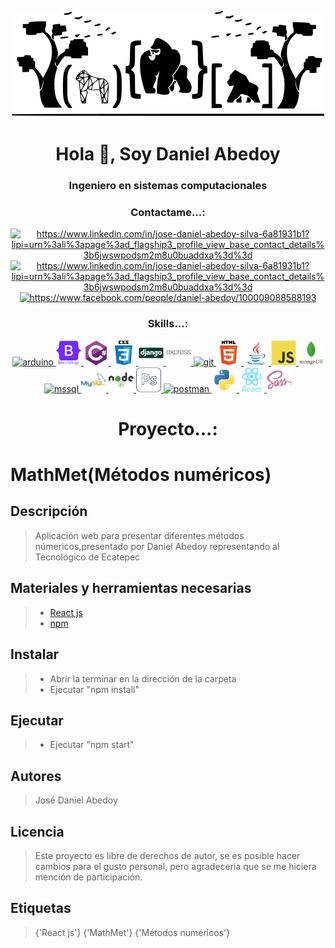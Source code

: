 <p align="center">
<img src="https://github.com/DanielAbedoy/daniel-abedoy-portafolio/blob/gh-pages/media/logo-figuras-500-170px.png?raw=true"
class="img-logo"
/>
</p>


<h1 align="center">Hola 👋, Soy Daniel Abedoy</h1>
<h3 align="center">Ingeniero en sistemas computacionales</h3>

<h3 align="center">Contactame...:</h3>
<p align="center">
<a href="https://github.com/DanielAbedoy" target="_blank"><img align="" src="https://cdn.jsdelivr.net/npm/simple-icons@3.0.1/icons/github.svg" alt="https://www.linkedin.com/in/jose-daniel-abedoy-silva-6a81931b1?lipi=urn%3ali%3apage%3ad_flagship3_profile_view_base_contact_details%3b6jwswpodsm2m8u0buaddxa%3d%3d" height="30" width="40" /></a><a href="https://linkedin.com/in/https://www.linkedin.com/in/jose-daniel-abedoy-silva-6a81931b1?lipi=urn%3ali%3apage%3ad_flagship3_profile_view_base_contact_details%3b6jwswpodsm2m8u0buaddxa%3d%3d" target="_blank"><img align="" src="https://cdn.jsdelivr.net/npm/simple-icons@3.0.1/icons/linkedin.svg" alt="https://www.linkedin.com/in/jose-daniel-abedoy-silva-6a81931b1?lipi=urn%3ali%3apage%3ad_flagship3_profile_view_base_contact_details%3b6jwswpodsm2m8u0buaddxa%3d%3d" height="30" width="40" /></a><a href="https://fb.com/https://www.facebook.com/people/daniel-abedoy/100009088588193" target="_blank"><img align="" src="https://cdn.jsdelivr.net/npm/simple-icons@3.0.1/icons/facebook.svg" alt="https://www.facebook.com/people/daniel-abedoy/100009088588193" height="30" width="40" /></a>

<h3 align="center">Skills...:</h3>
<p align="center"> <a href="https://www.arduino.cc/" target="_blank"> <img src="https://cdn.worldvectorlogo.com/logos/arduino-1.svg" alt="arduino" width="40" height="40"/> </a> <a href="https://getbootstrap.com" target="_blank"> <img src="https://raw.githubusercontent.com/devicons/devicon/master/icons/bootstrap/bootstrap-plain-wordmark.svg" alt="bootstrap" width="40" height="40"/> </a> <a href="https://www.w3schools.com/cs/" target="_blank"> <img src="https://raw.githubusercontent.com/devicons/devicon/master/icons/csharp/csharp-original.svg" alt="csharp" width="40" height="40"/> </a> <a href="https://www.w3schools.com/css/" target="_blank"> <img src="https://raw.githubusercontent.com/devicons/devicon/master/icons/css3/css3-original-wordmark.svg" alt="css3" width="40" height="40"/> </a> <a href="https://www.djangoproject.com/" target="_blank"> <img src="https://raw.githubusercontent.com/devicons/devicon/master/icons/django/django-original.svg" alt="django" width="40" height="40"/> </a> <a href="https://expressjs.com" target="_blank"> <img src="https://raw.githubusercontent.com/devicons/devicon/master/icons/express/express-original-wordmark.svg" alt="express" width="40" height="40"/> </a> <a href="https://git-scm.com/" target="_blank"> <img src="https://www.vectorlogo.zone/logos/git-scm/git-scm-icon.svg" alt="git" width="40" height="40"/> </a> <a href="https://www.w3.org/html/" target="_blank"> <img src="https://raw.githubusercontent.com/devicons/devicon/master/icons/html5/html5-original-wordmark.svg" alt="html5" width="40" height="40"/> </a> <a href="https://www.java.com" target="_blank"> <img src="https://raw.githubusercontent.com/devicons/devicon/master/icons/java/java-original.svg" alt="java" width="40" height="40"/> </a> <a href="https://developer.mozilla.org/en-US/docs/Web/JavaScript" target="_blank"> <img src="https://raw.githubusercontent.com/devicons/devicon/master/icons/javascript/javascript-original.svg" alt="javascript" width="40" height="40"/> </a> <a href="https://www.mongodb.com/" target="_blank"> <img src="https://raw.githubusercontent.com/devicons/devicon/master/icons/mongodb/mongodb-original-wordmark.svg" alt="mongodb" width="40" height="40"/> </a> <a href="https://www.microsoft.com/en-us/sql-server" target="_blank"> <img src="https://cdn.worldvectorlogo.com/logos/microsoft-sql-server.svg" alt="mssql" width="40" height="40"/> </a> <a href="https://www.mysql.com/" target="_blank"> <img src="https://raw.githubusercontent.com/devicons/devicon/master/icons/mysql/mysql-original-wordmark.svg" alt="mysql" width="40" height="40"/> </a> <a href="https://nodejs.org" target="_blank"> <img src="https://raw.githubusercontent.com/devicons/devicon/master/icons/nodejs/nodejs-original-wordmark.svg" alt="nodejs" width="40" height="40"/> </a> <a href="https://www.photoshop.com/en" target="_blank"> <img src="https://raw.githubusercontent.com/devicons/devicon/master/icons/photoshop/photoshop-line.svg" alt="photoshop" width="40" height="40"/> </a> <a href="https://postman.com" target="_blank"> <img src="https://www.vectorlogo.zone/logos/getpostman/getpostman-icon.svg" alt="postman" width="40" height="40"/> </a> <a href="https://www.python.org" target="_blank"> <img src="https://raw.githubusercontent.com/devicons/devicon/master/icons/python/python-original.svg" alt="python" width="40" height="40"/> </a> <a href="https://reactjs.org/" target="_blank"> <img src="https://raw.githubusercontent.com/devicons/devicon/master/icons/react/react-original-wordmark.svg" alt="react" width="40" height="40"/> </a> <a href="https://sass-lang.com" target="_blank"> <img src="https://raw.githubusercontent.com/devicons/devicon/master/icons/sass/sass-original.svg" alt="sass" width="40" height="40"/> </a> </p>
<p>
</p>

<h1 align="center">
Proyecto...:
</h1>

# MathMet(Métodos numéricos)

## Descripción
> Aplicación web para presentar diferentes métodos númericos,presentado por Daniel Abedoy representando al Tecnológico de Ecatepec

## Materiales y herramientas necesarias
> - [React js ](https://es.reactjs.org "React js")
> - [npm ](https://www.npmjs.com "npm")


## Instalar
> - Abrir la terminar en la dirección de la carpeta
> - Ejecutar "npm install"

## Ejecutar
> - Ejecutar "npm start"

## Autores
> José Daniel Abedoy

## Licencia
> Este proyecto es libre de derechos de autor, se es posible hacer cambios para el gusto personal, pero agradeceria que se me hiciera mención de participación.

## Etiquetas
> {'React js'} {'MathMet'} {'Métodos numéricos'}
